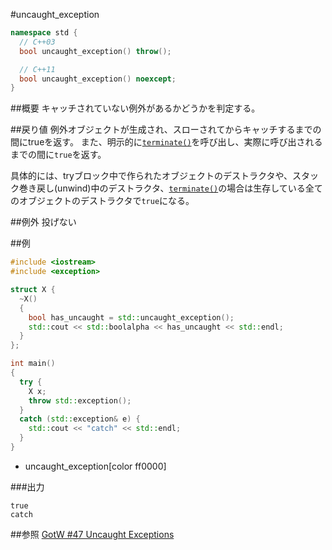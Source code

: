 #uncaught_exception
```cpp
namespace std {
  // C++03
  bool uncaught_exception() throw();

  // C++11
  bool uncaught_exception() noexcept;
}
```

##概要
キャッチされていない例外があるかどうかを判定する。


##戻り値
例外オブジェクトが生成され、スローされてからキャッチするまでの間にtrueを返す。
また、明示的に[`terminate()`](/reference/exception/terminate.md)を呼び出し、実際に呼び出されるまでの間に`true`を返す。

具体的には、tryブロック中で作られたオブジェクトのデストラクタや、スタック巻き戻し(unwind)中のデストラクタ、[`terminate()`](/reference/exception/terminate.md)の場合は生存している全てのオブジェクトのデストラクタで`true`になる。


##例外
投げない


##例
```cpp
#include <iostream>
#include <exception>

struct X {
  ~X()
  {
    bool has_uncaught = std::uncaught_exception();
    std::cout << std::boolalpha << has_uncaught << std::endl;
  }
};

int main()
{
  try {
    X x;
    throw std::exception();
  }
  catch (std::exception& e) {
    std::cout << "catch" << std::endl;
  }
}
```
* uncaught_exception[color ff0000]

###出力
```
true
catch
```

##参照
[GotW #47 Uncaught Exceptions](http://www.gotw.ca/gotw/047.htm)

